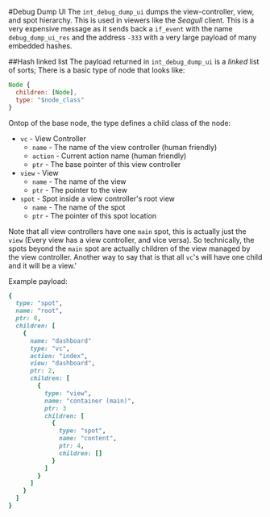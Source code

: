 #Debug Dump UI
The `int_debug_dump_ui` dumps the view-controller, view, and spot hierarchy. This is used in viewers like the *Seagull* client. This is a very expensive
message as it sends back a `if_event` with the name `debug_dump_ui_res` and the address `-333` with a very large payload of many embedded hashes.

##Hash linked list
The payload returned in `int_debug_dump_ui` is a *linked* list of sorts; There is a basic type of node that looks like:

```js
Node {
  children: [Node],
  type: "$node_class"
}
```

Ontop of the base node, the type defines a child class of the node:

  * `vc` - View Controller
    * `name` - The name of the view controller (human friendly)
    * `action` - Current action name (human friendly)
    * `ptr` - The base pointer of this view controller
  * `view` - View
    * `name` - The name of the view
    * `ptr` - The pointer to the view
  * `spot` - Spot inside a view controller's root view
    * `name` - The name of the spot
    * `ptr` - The pointer of this spot location

Note that all view controllers have one `main` spot, this is actually just the `view` (Every view has a view controller, and vice versa).  So technically,
the spots beyond the `main` spot are actually children of the view managed by the view controller.
Another way to say that is that all `vc`'s will have one child and it will be a view.'

Example payload:

```ruby
{
  type: "spot",
  name: "root",
  ptr: 0,
  children: [
    {
      name: "dashboard"
      type: "vc",
      action: "index",
      view: "dashboard",
      ptr: 2,
      children: [
        {
          type: "view",
          name: "container (main)",
          ptr: 3
          children: [
            {
              type: "spot",
              name: "content",
              ptr: 4,
              children: []
            }
          ]
        }
      ]
    }
  ]
}
```
